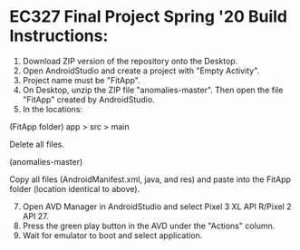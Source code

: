 # EC327 Final Project Spring '20 Build Instructions:
1. Download ZIP version of the repository onto the Desktop. 
2. Open AndroidStudio and create a project with "Empty Activity".
3. Project name must be "FitApp". 
4. On Desktop, unzip the ZIP file "anomalies-master". Then open the file "FitApp" created by AndroidStudio. 
5. In the locations: 

(FitApp folder) app > src > main 

Delete all files. 

(anomalies-master) 

Copy all files (AndroidManifest.xml, java, and res) and paste into the FitApp folder (location identical to above). 

7. Open AVD Manager in AndroidStudio and select Pixel 3 XL API R/Pixel 2 API 27. 
8. Press the green play button in the AVD under the "Actions" column. 
9. Wait for emulator to boot and select application. 
  
 
